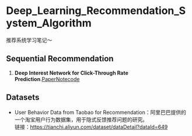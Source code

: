 # Deep_Learning_Recommendation_System_Algorithm
推荐系统学习笔记～

## Sequential Recommendation
1. **Deep Interest Network for Click-Through Rate Prediction**.[Paper](https://www.kdd.org/kdd2018/accepted-papers/view/deep-interest-network-for-click-through-rate-prediction)[Note](https://github.com/wangych6/Deep_Learning_Recommendation_System_Algorithm/blob/master/docs/Sequential%20Recommendation/【序列建模】DIN深度兴趣网络.md)[code](https://github.com/wangych6/Deep_Learning_Recommendation_System_Algorithm/tree/master/codes/DIN)


## Datasets
- User Behavior Data from Taobao for Recommendation：阿里巴巴提供的一个淘宝用户行为数据集，用于隐式反馈推荐问题的研究。<br>
链接：https://tianchi.aliyun.com/dataset/dataDetail?dataId=649
